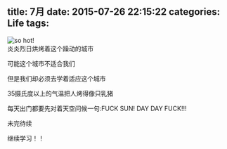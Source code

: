 title: 7月
date: 2015-07-26 22:15:22
categories: Life
tags:
---
![so hot!](http://7xko1o.com1.z0.glb.clouddn.com/hot.jpeg)  
炎炎烈日烘烤着这个躁动的城市

可能这个城市不适合我们

但是我们却必须去学着适应这个城市

35摄氏度以上的气温把人烤得像只乳猪

每天出门都要先对着天空问候一句:FUCK SUN! DAY DAY FUCK!!!

未完待续

继续学习！！


